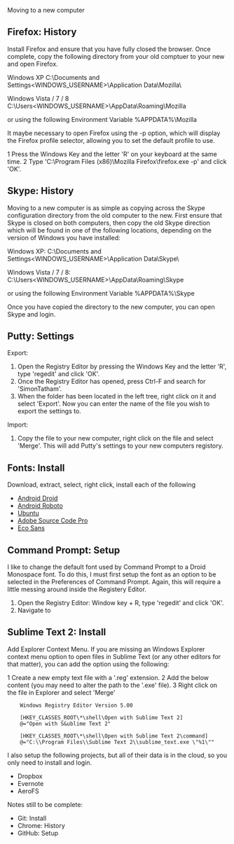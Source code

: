 Moving to a new computer


Firefox: History
----------------
Install Firefox and ensure that you have fully closed the browser. Once complete, copy the following directory from your old comptuer to your new and open Firefox.

Windows XP
		C:\Documents and Settings\<WINDOWS_USERNAME>\Application Data\Mozilla\

Windows Vista / 7 / 8
		C:\Users\<WINDOWS_USERNAME>\AppData\Roaming\Mozilla

or using the following Environment Variable
		%APPDATA%\Mozilla

It maybe necessary to open Firefox using the -p option, which will display the Firefox profile selector, allowing you to set the default profile to use.

1 Press the Windows Key and the letter 'R'  on your keyboard at the same time.
2 Type 'C:\Program Files (x86)\Mozilla Firefox\firefox.exe -p' and click 'OK'.



Skype: History
--------------
Moving to a new computer is as simple as copying across the Skype configuration directory from the old computer to the new. First ensure that Skype is closed on both computers, then copy the old Skype direction which will be found in one of the following locations, depending on the version of Windows you have installed:

Windows XP:
		C:\Documents and Settings\<WINDOWS_USERNAME>\Application Data\Skype\

Windows Vista / 7 / 8:
		C:\Users\<WINDOWS_USERNAME>\AppData\Roaming\Skype

or using the following Environment Variable
		%APPDATA%\Skype

Once you have copied the directory to the new computer, you can open Skype and login.



Putty: Settings
---------------
Export:
1. Open the Registry Editor by pressing the Windows Key and the letter 'R', type 'regedit' and click 'OK'.
2. Once the Registry Editor has opened, press Ctrl-F and search for 'SimonTatham'.
3. When the folder has been located in the left tree, right click on it and select 'Export'. Now you can enter the name of the file you wish to export the settings to.

Import:
1. Copy the file to your new computer, right click on the file and select 'Merge'. This will add Putty's settings to your new computers registory.



Fonts: Install
--------------
Download, extract, select, right click, install each of the following
- [Android Droid](https://github.com/android/platform_frameworks_base/tree/master/data/fonts)
- [Android Roboto](https://github.com/android/platform_frameworks_base/tree/master/data/fonts)
- [Ubuntu](http://font.ubuntu.com/)
- [Adobe Source Code Pro](https://github.com/adobe/source-code-pro)
- [Eco Sans](http://www.ecofont.com/en/products/green/font/download-the-ink-saving-font.html)



Command Prompt: Setup
---------------------
I like to change the default font used by Command Prompt to a Droid Monospace font. To do this, I must first setup the font as an option to be selected in the Preferences of Command Prompt. Again, this will require a little messing around inside the Registery Editor.

1. Open the Registry Editor: Window key + R, type 'regedit' and click 'OK'.
2. Navigate to 


Sublime Text 2: Install
-----------------------
Add Explorer Context Menu. If you are missing an Windows Explorer context menu option to open files in Sublime Text (or any other editors for that matter), you can add the option using the following:

1 Create a new empty text file with a '.reg' extension. 
2 Add the below content (you may need to alter the path to the '.exe' file).
3 Right click on the file in Explorer and select 'Merge'

		Windows Registry Editor Version 5.00

		[HKEY_CLASSES_ROOT\*\shell\Open with Sublime Text 2]
		@="Open with S&ublime Text 2"

		[HKEY_CLASSES_ROOT\*\shell\Open with Sublime Text 2\command]
		@="C:\\Program Files\\Sublime Text 2\\sublime_text.exe \"%1\""



I also setup the following projects, but all of their data is in the cloud, so you only need to install and login.
- Dropbox
- Evernote
- AeroFS

Notes still to be complete:
- Git: Install
- Chrome: History
- GitHub: Setup
